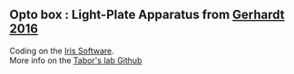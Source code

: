 
## Opto box : Light-Plate Apparatus from [Gerhardt 2016](https://www.nature.com/articles/srep35363)
Coding on the [Iris Software](http://taborlab.github.io/Iris/). <br/>
More info on the [Tabor's lab Github](https://github.com/taborlab/LPA-hardware)
